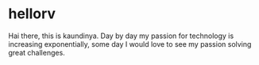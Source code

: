 # hellorv

Hai there, this is kaundinya. Day by day my passion for technology is increasing exponentially, some day I would love to see my passion solving great challenges. 

